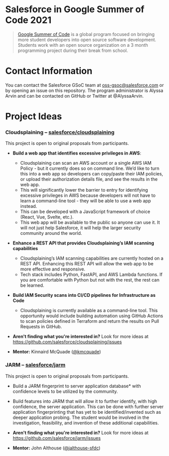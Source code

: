 # Salesforce in Google Summer of Code 2021 #
> [Google Summer of Code](https://summerofcode.withgoogle.com/) is a global program focused on bringing more student developers into open source software development. Students work with an open source organization on a 3 month programming project during their break from school.

# Contact Information #
You can contact the Salesforce GSoC team at oss-gsoc@salesforce.com or by opening an issue on this repository. The program administrator is Alyssa Arvin and can be contacted on GitHub or Twitter at @AlyssaArvin.

# Project Ideas #
### Cloudsplaining – [salesforce/cloudsplaining](https://github.com/salesforce/cloudsplaining) ###
This project is open to original proposals from participants.

* **Build a web app that identifies excessive privileges in AWS**: 
    * Cloudsplaining can scan an AWS account or a single AWS IAM Policy - but it currently does so on command line. We’d like to turn this into a web app so developers can copy/paste their IAM policies, or upload their authorization details file, and see the results in the web app.
    * This will significantly lower the barrier to entry for identifying excessive privileges in AWS because developers will not have to learn a command-line tool - they will be able to use a web app instead.
    * This can be developed with a JavaScript framework of choice (React, Vue, Svelte, etc.). 
    * This web app will be available to the public so anyone can use it. It will not just help Salesforce, it will help the larger security community around the world.

* **Enhance a REST API that provides Cloudsplaining’s IAM scanning capabilities**
    * Cloudsplaining’s IAM scanning capabilities are currently hosted on a REST API. Enhancing this REST API will allow the web app to be more effective and responsive.
    * Tech stack includes Python, FastAPI, and AWS Lambda functions. If you are comfortable with Python but not with the rest, the rest can be learned.

* **Build IAM Security scans into CI/CD pipelines for Infrastructure as Code**
    * Cloudsplaining is currently available as a command-line tool. This opportunity would include building automation using GitHub Actions to scan policies defined in Terraform and return the results on Pull Requests in GitHub.


* **Aren't finding what you're interested in?** Look for more ideas at https://github.com/salesforce/cloudsplaining/issues

* **Mentor:** Kinnaird McQuade ([@kmcquade](https://github.com/kmcquade))

### JARM – [salesforce/jarm](https://github.com/salesforce/jarm) ###
This project is open to original proposals from participants.

* Build a JARM fingerprint to server application database* with confidence levels to be utilized by the community.

* Build features into JARM that will allow it to further identify, with high confidence, the server application. This can be done with further server application fingerprinting that has yet to be identified/invented such as deeper application probing. The student would be involved in the investigation, feasibility, and invention of these additional capabilities.

* **Aren't finding what you're interested in?** Look for more ideas at https://github.com/salesforce/jarm/issues

* **Mentor:** John Althouse ([@jalthouse-sfdc](https://github.com/jalthouse-sfdc))

